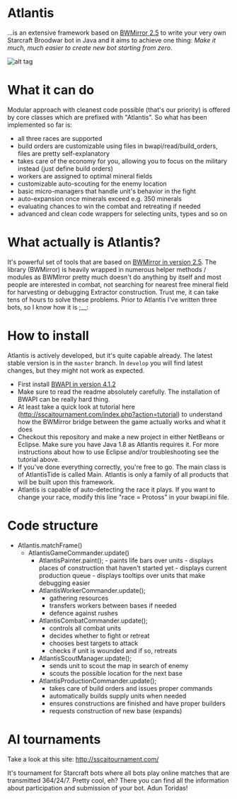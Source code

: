 # Atlantis
...is an extensive framework based on [BWMirror 2.5](https://github.com/vjurenka/BWMirror) to write your very own Starcraft Broodwar bot in Java and it aims to achieve one thing:
*Make it much, much easier to create new bot starting from zero*.

![alt tag](http://s15.postimg.org/mnsu7qnt7/Atlantis_Tide.png)

# What it can do
Modular approach with cleanest code possible (that's our priority) is offered by core classes which are prefixed with "Atlantis". So what has been implemented so far is:
- all three races are supported
- build orders are customizable using files in bwapi/read/build_orders, files are pretty self-explanatory
- takes care of the economy for you, allowing you to focus on the military instead (just define build orders)
- workers are assigned to optimal mineral fields
- customizable auto-scouting for the enemy location
- basic micro-managers that handle unit's behavior in the fight
- auto-expansion once minerals exceed e.g. 350 minerals
- evaluating chances to win the combat and retreating if needed
- advanced and clean code wrappers for selecting units, types and so on

# What actually is Atlantis?
It's powerful set of tools that are based on [BWMirror in version 2.5](https://github.com/vjurenka/BWMirror). The library (BWMirror) is heavily wrapped in numerous helper methods / modules as BWMIrror pretty much doesn't do anything by itself and most people are interested in combat, not searching for nearest free mineral field for harvesting or debugging Extractor construction. Trust me, it can take tens of hours to solve these problems. Prior to Atlantis I've written three bots, so I know how it is ;__:

# How to install
Atlantis is actively developed, but it's quite capable already. The latest stable version is in the `master` branch. In `develop` you will find latest changes, but they might not work as expected.

* First install [BWAPI in version 4.1.2](https://github.com/bwapi/bwapi/releases/download/v4.1.2/BWAPI_412_Setup.exe)
* Make sure to read the readme absolutely carefully. The installation of BWAPI can be really hard thing.
* At least take a quick look at tutorial here (http://sscaitournament.com/index.php?action=tutorial) to understand how the BWMirror bridge between the game actually works and what it does
* Checkout this repository and make a new project in either NetBeans or Eclipse. Make sure you have Java 1.8 as Atlantis requires it. For more instructions about how to use Eclipse and/or troubleshooting see the tutorial above. 
* If you've done everything correctly, you're free to go. The main class is of AtlantisTide is called Main. Atlantis is only a family of all products that will be built upon this framework.
* Atlantis is capable of auto-detecting the race it plays. If you want to change your race, modify this line "race = Protoss" in your bwapi.ini file.

# Code structure

  * Atlantis.matchFrame()
    * AtlantisGameCommander.update()
	  * AtlantisPainter.paint();
    		- paints life bars over units
    		- displays places of construction that haven't started yet
    		- displays current production queue
    		- displays tooltips over units that make debugging easier
	  * AtlantisWorkerCommander.update();
	  	- gathering resources
	  	- transfers workers between bases if needed
	  	- defence against rushes
	  * AtlantisCombatCommander.update();
	  	- controls all combat units
	  	- decides whether to fight or retreat
	  	- chooses best targets to attack
	  	- checks if unit is wounded and if so, retreats
	  * AtlantisScoutManager.update();
	  	- sends unit to scout the map in search of enemy
	  	- scouts the possible location for the next base
	  * AtlantisProductionCommander.update();
	  	- takes care of build orders and issues proper commands
	  	- automatically builds supply units when needed 
	  	- ensures constructions are finished and have proper builders
	  	- requests construction of new base (expands)

# AI tournaments
Take a look at this site: http://sscaitournament.com/

It's tournament for Starcraft bots where all bots play online matches that are transmitted 364/24/7. Pretty cool, eh?
There you can find all the information about participation and submission of your bot. 
Adun Toridas!
